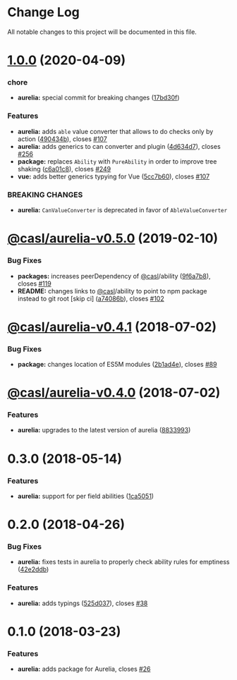 # Change Log

All notable changes to this project will be documented in this file.

# [1.0.0](https://github.com/stalniy/casl/compare/@casl/aurelia@0.5.0...@casl/aurelia@1.0.0) (2020-04-09)


### chore

* **aurelia:** special commit for breaking changes ([17bd30f](https://github.com/stalniy/casl/commit/17bd30f92c735f0b38eb48eaa66cc7088d50d4a0))


### Features

* **aurelia:** adds `able` value converter that allows to do checks only by action ([490434b](https://github.com/stalniy/casl/commit/490434bbd5296110d5874e67bc07cf7e7ed66a0e)), closes [#107](https://github.com/stalniy/casl/issues/107)
* **aurelia:** adds generics to can converter and plugin ([4d634d7](https://github.com/stalniy/casl/commit/4d634d7694e7f29fd7c3b4188845c82d82f013da)), closes [#256](https://github.com/stalniy/casl/issues/256)
* **package:** replaces `Ability` with `PureAbility` in order to improve tree shaking ([c6a01c8](https://github.com/stalniy/casl/commit/c6a01c8b51dc2d46928436f673dbb6a0e56a4764)), closes [#249](https://github.com/stalniy/casl/issues/249)
* **vue:** adds better generics typying for Vue ([5cc7b60](https://github.com/stalniy/casl/commit/5cc7b60d8a2a53db217f8ad1a4673a28f67aefce)), closes [#107](https://github.com/stalniy/casl/issues/107)


### BREAKING CHANGES

* **aurelia:** `CanValueConverter` is deprecated in favor of `AbleValueConverter`

# [@casl/aurelia-v0.5.0](https://github.com/stalniy/casl/compare/@casl/aurelia@0.4.1...@casl/aurelia@0.5.0) (2019-02-10)


### Bug Fixes

* **packages:** increases peerDependency of [@casl](https://github.com/casl)/ability ([9f6a7b8](https://github.com/stalniy/casl/commit/9f6a7b8)), closes [#119](https://github.com/stalniy/casl/issues/119)
* **README:** changes links to [@casl](https://github.com/casl)/ability to point to npm package instead to git root [skip ci] ([a74086b](https://github.com/stalniy/casl/commit/a74086b)), closes [#102](https://github.com/stalniy/casl/issues/102)


<a name="@casl/aurelia-v0.4.1"></a>
# [@casl/aurelia-v0.4.1](https://github.com/stalniy/casl/compare/@casl/aurelia@0.4.0...@casl/aurelia@0.4.1) (2018-07-02)


### Bug Fixes

* **package:** changes location of ES5M modules ([2b1ad4e](https://github.com/stalniy/casl/commit/2b1ad4e)), closes [#89](https://github.com/stalniy/casl/issues/89)

<a name="@casl/aurelia-v0.4.0"></a>
# [@casl/aurelia-v0.4.0](https://github.com/stalniy/casl/compare/@casl/aurelia@0.3.0...@casl/aurelia@0.4.0) (2018-07-02)


### Features

* **aurelia:** upgrades to the latest version of aurelia ([8833993](https://github.com/stalniy/casl/commit/8833993))

<a name="0.3.0"></a>
# 0.3.0 (2018-05-14)


### Features

* **aurelia:** support for per field abilities ([1ca5051](https://github.com/stalniy/casl/commit/1ca5051))



<a name="0.2.0"></a>
# 0.2.0 (2018-04-26)


### Bug Fixes

* **aurelia:** fixes tests in aurelia to properly check ability rules for emptiness ([42e2ddb](https://github.com/stalniy/casl/commit/42e2ddb))


### Features

* **aurelia:** adds typings ([525d037](https://github.com/stalniy/casl/commit/525d037)), closes [#38](https://github.com/stalniy/casl/issues/38)


<a name="0.1.0"></a>
# 0.1.0 (2018-03-23)

### Features

* **aurelia:** adds package for Aurelia, closes [#26](https://github.com/stalniy/casl/issues/26)

